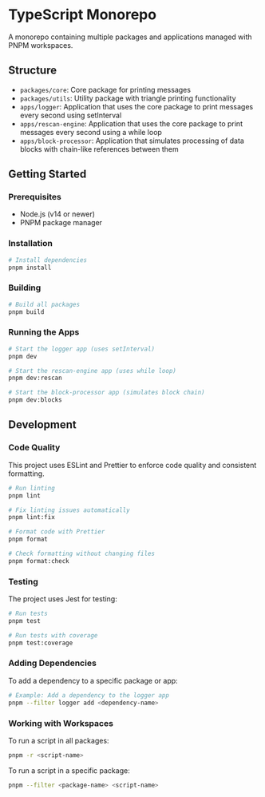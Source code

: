 # TypeScript Monorepo

A monorepo containing multiple packages and applications managed with PNPM workspaces.

## Structure

- `packages/core`: Core package for printing messages
- `packages/utils`: Utility package with triangle printing functionality
- `apps/logger`: Application that uses the core package to print messages every second using setInterval
- `apps/rescan-engine`: Application that uses the core package to print messages every second using a while loop
- `apps/block-processor`: Application that simulates processing of data blocks with chain-like references between them

## Getting Started

### Prerequisites

- Node.js (v14 or newer)
- PNPM package manager

### Installation

```bash
# Install dependencies
pnpm install
```

### Building

```bash
# Build all packages
pnpm build
```

### Running the Apps

```bash
# Start the logger app (uses setInterval)
pnpm dev

# Start the rescan-engine app (uses while loop)
pnpm dev:rescan

# Start the block-processor app (simulates block chain)
pnpm dev:blocks
```

## Development

### Code Quality

This project uses ESLint and Prettier to enforce code quality and consistent formatting.

```bash
# Run linting
pnpm lint

# Fix linting issues automatically
pnpm lint:fix

# Format code with Prettier
pnpm format

# Check formatting without changing files
pnpm format:check
```

### Testing

The project uses Jest for testing:

```bash
# Run tests
pnpm test

# Run tests with coverage
pnpm test:coverage
```

### Adding Dependencies

To add a dependency to a specific package or app:

```bash
# Example: Add a dependency to the logger app
pnpm --filter logger add <dependency-name>
```

### Working with Workspaces

To run a script in all packages:

```bash
pnpm -r <script-name>
```

To run a script in a specific package:

```bash
pnpm --filter <package-name> <script-name>
```

